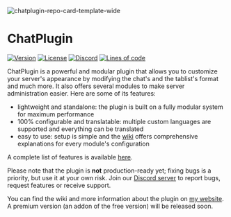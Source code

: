 ![chatplugin-repo-card-template-wide](https://i.imgur.com/rJeiEvw.png)

# ChatPlugin
[![Version](https://img.shields.io/github/v/release/ChatPlugin/ChatPlugin?style=plastic&label=version)](https://github.com/ChatPlugin/ChatPlugin/releases)
[![License](https://img.shields.io/github/license/ChatPlugin/ChatPlugin?style=plastic)](https://www.gnu.org/licenses/agpl-3.0.en.html)
[![Discord](https://img.shields.io/discord/847934628014587924?logo=discord&logoColor=5662F6&label=Discord&color=5662F6&style=plastic)](https://discord.gg/eSnAPhvMTG)
[![Lines of code](https://tokei.rs/b1/github/ChatPlugin/ChatPlugin?category=code&color=magenta)](https://github.com/ChatPlugin/ChatPlugin)

ChatPlugin is a powerful and modular plugin that allows you to customize your server's appearance by modifying the chat's and the tablist's format and much more.
It also offers several modules to make server administration easier. Here are some of its features:
- lightweight and standalone: the plugin is built on a fully modular system for maximum performance
- 100% configurable and translatable: multiple custom languages are supported and everything can be translated
- easy to use: setup is simple and the [wiki](https://remigio07.me/chatplugin/wiki) offers comprehensive explanations for every module's configuration

A complete list of features is available [here](https://remigio07.me/chatplugin/wiki/getting-started/Features).

Please note that the plugin is **not** production-ready yet; fixing bugs is a priority, but use it at your own risk.
Join our [Discord server](https://discord.gg/eSnAPhvMTG) to report bugs, request features or receive support.

You can find the wiki and more information about the plugin on [my website](https://remigio07.me/chatplugin).
A premium version (an addon of the free version) will be released soon.
